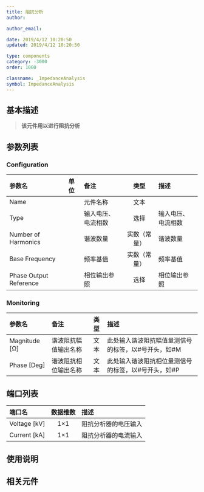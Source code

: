 ```yaml
---
title: 阻抗分析
author:

author_email:

date: 2019/4/12 10:20:50
updated: 2019/4/12 10:20:50

type: components
category: -3000
order: 1000

classname: _ImpedanceAnalysis
symbol: ImpedanceAnalysis
---
```

## 基本描述


> **该元件用以进行阻抗分析**

## 参数列表
### Configuration
| 参数名 | 单位 | 备注 | 类型 | 描述 |
| :--- | :--- | :--- | :--: | :--- |
| Name |  | 元件名称 | 文本 |  |
| Type |  | 输入电压、电流相数 | 选择 | 输入电压、电流相数 |
| Number of Harmonics | | 谐波数量 | 实数（常量）| 谐波数量 |
| Base Frequency | | 频率基值 | 实数（常量） | 频率基值 |
| Phase Output Reference | | 相位输出参照 | 选择 | 相位输出参照|

### Monitoring
| 参数名 | 备注 | 类型 | 描述 |
| :--- | :--- | :--: | :--- |
| Magnitude \[Ω\] | 谐波阻抗幅值输出名称 | 文本 | 此处输入谐波阻抗幅值量测信号的标签，以#号开头，如#M |
| Phase \[Deg\]| 谐波阻抗相位输出名称 | 文本 | 此处输入谐波阻抗相位量测信号的标签，以#号开头，如#P  |


## 端口列表

| 端口名 | 数据维数 | 描述 |
| :--- | :--:  | :--- |
| Voltage \[kV\] | 1×1 |阻抗分析器的电压输入 |
| Current \[kA\] | 1×1 |阻抗分析器的电流输入 |

## 使用说明


## 相关元件

